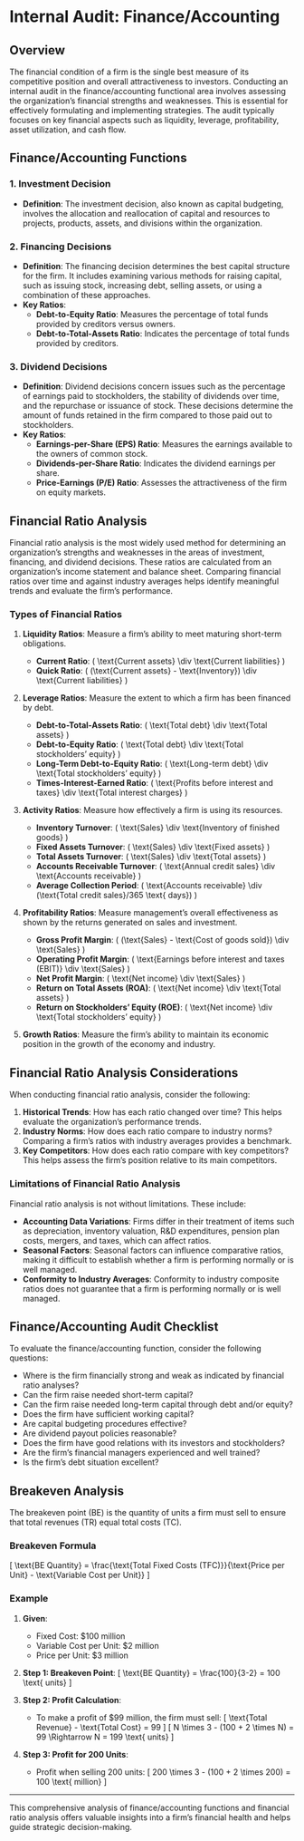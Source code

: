# Internal Audit: Finance/Accounting

## Overview

The financial condition of a firm is the single best measure of its competitive position and overall attractiveness to investors. Conducting an internal audit in the finance/accounting functional area involves assessing the organization’s financial strengths and weaknesses. This is essential for effectively formulating and implementing strategies. The audit typically focuses on key financial aspects such as liquidity, leverage, profitability, asset utilization, and cash flow.

## Finance/Accounting Functions

### 1. Investment Decision

- **Definition**: The investment decision, also known as capital budgeting, involves the allocation and reallocation of capital and resources to projects, products, assets, and divisions within the organization.
  
### 2. Financing Decisions

- **Definition**: The financing decision determines the best capital structure for the firm. It includes examining various methods for raising capital, such as issuing stock, increasing debt, selling assets, or using a combination of these approaches.
- **Key Ratios**:
  - **Debt-to-Equity Ratio**: Measures the percentage of total funds provided by creditors versus owners.
  - **Debt-to-Total-Assets Ratio**: Indicates the percentage of total funds provided by creditors.

### 3. Dividend Decisions

- **Definition**: Dividend decisions concern issues such as the percentage of earnings paid to stockholders, the stability of dividends over time, and the repurchase or issuance of stock. These decisions determine the amount of funds retained in the firm compared to those paid out to stockholders.
- **Key Ratios**:
  - **Earnings-per-Share (EPS) Ratio**: Measures the earnings available to the owners of common stock.
  - **Dividends-per-Share Ratio**: Indicates the dividend earnings per share.
  - **Price-Earnings (P/E) Ratio**: Assesses the attractiveness of the firm on equity markets.

## Financial Ratio Analysis

Financial ratio analysis is the most widely used method for determining an organization’s strengths and weaknesses in the areas of investment, financing, and dividend decisions. These ratios are calculated from an organization’s income statement and balance sheet. Comparing financial ratios over time and against industry averages helps identify meaningful trends and evaluate the firm’s performance.

### Types of Financial Ratios

1. **Liquidity Ratios**: Measure a firm’s ability to meet maturing short-term obligations.
   - **Current Ratio**: \( \text{Current assets} \div \text{Current liabilities} \)
   - **Quick Ratio**: \( (\text{Current assets} - \text{Inventory}) \div \text{Current liabilities} \)

2. **Leverage Ratios**: Measure the extent to which a firm has been financed by debt.
   - **Debt-to-Total-Assets Ratio**: \( \text{Total debt} \div \text{Total assets} \)
   - **Debt-to-Equity Ratio**: \( \text{Total debt} \div \text{Total stockholders’ equity} \)
   - **Long-Term Debt-to-Equity Ratio**: \( \text{Long-term debt} \div \text{Total stockholders’ equity} \)
   - **Times-Interest-Earned Ratio**: \( \text{Profits before interest and taxes} \div \text{Total interest charges} \)

3. **Activity Ratios**: Measure how effectively a firm is using its resources.
   - **Inventory Turnover**: \( \text{Sales} \div \text{Inventory of finished goods} \)
   - **Fixed Assets Turnover**: \( \text{Sales} \div \text{Fixed assets} \)
   - **Total Assets Turnover**: \( \text{Sales} \div \text{Total assets} \)
   - **Accounts Receivable Turnover**: \( \text{Annual credit sales} \div \text{Accounts receivable} \)
   - **Average Collection Period**: \( \text{Accounts receivable} \div (\text{Total credit sales}/365 \text{ days}) \)

4. **Profitability Ratios**: Measure management’s overall effectiveness as shown by the returns generated on sales and investment.
   - **Gross Profit Margin**: \( (\text{Sales} - \text{Cost of goods sold}) \div \text{Sales} \)
   - **Operating Profit Margin**: \( \text{Earnings before interest and taxes (EBIT)} \div \text{Sales} \)
   - **Net Profit Margin**: \( \text{Net income} \div \text{Sales} \)
   - **Return on Total Assets (ROA)**: \( \text{Net income} \div \text{Total assets} \)
   - **Return on Stockholders’ Equity (ROE)**: \( \text{Net income} \div \text{Total stockholders’ equity} \)

5. **Growth Ratios**: Measure the firm’s ability to maintain its economic position in the growth of the economy and industry.

## Financial Ratio Analysis Considerations

When conducting financial ratio analysis, consider the following:

1. **Historical Trends**: How has each ratio changed over time? This helps evaluate the organization’s performance trends.
2. **Industry Norms**: How does each ratio compare to industry norms? Comparing a firm’s ratios with industry averages provides a benchmark.
3. **Key Competitors**: How does each ratio compare with key competitors? This helps assess the firm’s position relative to its main competitors.

### Limitations of Financial Ratio Analysis

Financial ratio analysis is not without limitations. These include:

- **Accounting Data Variations**: Firms differ in their treatment of items such as depreciation, inventory valuation, R&D expenditures, pension plan costs, mergers, and taxes, which can affect ratios.
- **Seasonal Factors**: Seasonal factors can influence comparative ratios, making it difficult to establish whether a firm is performing normally or is well managed.
- **Conformity to Industry Averages**: Conformity to industry composite ratios does not guarantee that a firm is performing normally or is well managed.

## Finance/Accounting Audit Checklist

To evaluate the finance/accounting function, consider the following questions:

- Where is the firm financially strong and weak as indicated by financial ratio analyses?
- Can the firm raise needed short-term capital?
- Can the firm raise needed long-term capital through debt and/or equity?
- Does the firm have sufficient working capital?
- Are capital budgeting procedures effective?
- Are dividend payout policies reasonable?
- Does the firm have good relations with its investors and stockholders?
- Are the firm’s financial managers experienced and well trained?
- Is the firm’s debt situation excellent?

## Breakeven Analysis

The breakeven point (BE) is the quantity of units a firm must sell to ensure that total revenues (TR) equal total costs (TC).

### Breakeven Formula

\[ \text{BE Quantity} = \frac{\text{Total Fixed Costs (TFC)}}{\text{Price per Unit} - \text{Variable Cost per Unit}} \]

### Example

1. **Given**:
   - Fixed Cost: $100 million
   - Variable Cost per Unit: $2 million
   - Price per Unit: $3 million

2. **Step 1: Breakeven Point**:
   \[
   \text{BE Quantity} = \frac{100}{3-2} = 100 \text{ units}
   \]

3. **Step 2: Profit Calculation**:
   - To make a profit of $99 million, the firm must sell:
   \[
   \text{Total Revenue} - \text{Total Cost} = 99
   \]
   \[
   N \times 3 - (100 + 2 \times N) = 99 \Rightarrow N = 199 \text{ units}
   \]

4. **Step 3: Profit for 200 Units**:
   - Profit when selling 200 units:
   \[
   200 \times 3 - (100 + 2 \times 200) = 100 \text{ million}
   \]

---

This comprehensive analysis of finance/accounting functions and financial ratio analysis offers valuable insights into a firm’s financial health and helps guide strategic decision-making.
